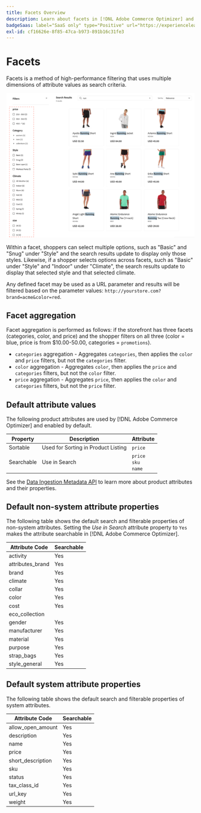 ```yaml
---
title: Facets Overview
description: Learn about facets in [!DNL Adobe Commerce Optimizer] and how they improve search results.
badgeSaas: label="SaaS only" type="Positive" url="https://experienceleague.adobe.com/en/docs/commerce/user-guides/product-solutions" tooltip="Applies to Adobe Commerce as a Cloud Service and Adobe Commerce Optimizer projects only (Adobe-managed SaaS infrastructure)."
exl-id: cf16626e-8f85-47ca-b973-891b16c31fe3
---
```

# Facets

Facets is a method of high-performance filtering that uses multiple dimensions of attribute values as search criteria.

![Filtered search results](../../assets/storefront-search-results-run.png)

Within a facet, shoppers can select multiple options, such as "Basic" and "Snug" under "Style" and the search results update to display only those styles. Likewise, if a shopper selects options across facets, such as "Basic" under "Style" and "Indoor" under "Climate", the search results update to display that selected style and that selected climate.

Any defined facet may be used as a URL parameter and results will be filtered based on the parameter values: `http://yourstore.com?brand=acme&color=red`.

## Facet aggregation

Facet aggregation is performed as follows: if the storefront has three facets (categories, color, and price) and the shopper filters on all three (color = blue, price is from $10.00-50.00, categories = `promotions`).

- `categories` aggregation - Aggregates `categories`, then applies the `color` and `price` filters, but not the `categories` filter.
- `color` aggregation - Aggregates `color`, then applies  the `price` and `categories` filters, but not the `color` filter.
- `price` aggregation - Aggregates `price`, then applies the `color` and `categories` filters, but not the `price` filter.

## Default attribute values

The following product attributes are used by [!DNL Adobe Commerce Optimizer] and enabled by default.

| Property | Description | Attribute |
|---|---|---|
| Sortable | Used for Sorting in Product Listing | `price`|
| Searchable | Use in Search | `price` <br />`sku`<br />`name`|

See the [Data Ingestion Metadata API](https://developer.adobe.com/commerce/services/optimizer/data-ingestion/#metadata) to learn more about product attributes and their properties.

## Default non-system attribute properties

The following table shows the default search and filterable properties of non-system attributes. Setting the *Use in Search* attribute property to `Yes` makes the attribute searchable in [!DNL Adobe Commerce Optimizer].

| Attribute Code | Searchable |
|--- |--- |
| activity | Yes | 
| attributes_brand | Yes | 
| brand | Yes |
| climate | Yes | 
| collar | Yes | 
| color | Yes | 
| cost | Yes |
| eco_collection ||
| gender | Yes | 
| manufacturer | Yes | 
| material | Yes | 
| purpose | Yes | 
| strap_bags | Yes | 
| style_general | Yes | 

## Default system attribute properties

The following table shows the default search and filterable properties of system attributes.

| Attribute Code | Searchable |
|--- |--- |
| allow_open_amount | Yes | 
| description | Yes |
| name | Yes |
| price | Yes | 
| short_description | Yes |
| sku | Yes |
| status | Yes |
| tax_class_id | Yes |
| url_key | Yes |
| weight | Yes |
